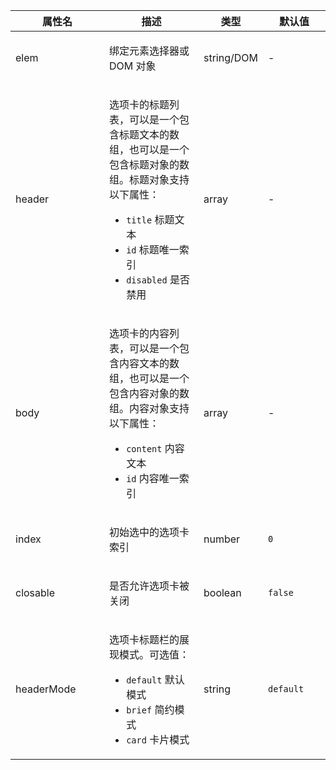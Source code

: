 <table class="layui-table">
  <colgroup>
    <col width="150">
    <col>
    <col width="100">
    <col width="100">
  </colgroup>
  <thead>
    <tr>
      <th>属性名</th>
      <th>描述</th>
      <th>类型</th>
      <th>默认值</th>
    </tr> 
  </thead>
  <tbody>
    <tr>
<td>elem</td>
<td>
  
绑定元素选择器或 DOM 对象

</td>
<td>string/DOM</td>
<td>-</td>
    </tr>
    <tr>
<td>header</td>
<td>
  
选项卡的标题列表，可以是一个包含标题文本的数组，也可以是一个包含标题对象的数组。标题对象支持以下属性：
- `title` 标题文本
- `id` 标题唯一索引
- `disabled` 是否禁用

</td>
<td>array</td>
<td>-</td>
    </tr>
    <tr>
<td>body</td>
<td>
  
选项卡的内容列表，可以是一个包含内容文本的数组，也可以是一个包含内容对象的数组。内容对象支持以下属性：
- `content` 内容文本
- `id` 内容唯一索引

</td>
<td>array</td>
<td>-</td>
    </tr>
    <tr>
<td>index</td>
<td>
  
初始选中的选项卡索引

</td>
<td>number</td>
<td>

`0`

</td>
    </tr>
    <tr>
<td>closable</td>
<td>
  
是否允许选项卡被关闭

</td>
<td>boolean</td>
<td>

`false`

</td>
    </tr>
    <tr>
<td>headerMode</td>
<td>
  
选项卡标题栏的展现模式。可选值：
- `default` 默认模式
- `brief` 简约模式
- `card` 卡片模式

</td>
<td>string</td>
<td>

`default`

</td>
    </tr>
  </tbody>
</table>